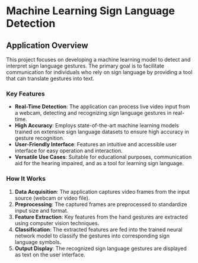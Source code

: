 # Machine Learning Sign Language Detection

## Application Overview

This project focuses on developing a machine learning model to detect and interpret sign language gestures. The primary goal is to facilitate communication for individuals who rely on sign language by providing a tool that can translate gestures into text.


### Key Features

- **Real-Time Detection**: The application can process live video input from a webcam, detecting and recognizing sign language gestures in real-time.
- **High Accuracy**: Employs state-of-the-art machine learning models trained on extensive sign language datasets to ensure high accuracy in gesture recognition.
- **User-Friendly Interface**: Features an intuitive and accessible user interface for easy operation and interaction.
- **Versatile Use Cases**: Suitable for educational purposes, communication aid for the hearing impaired, and as a tool for learning sign language.

### How It Works

1. **Data Acquisition**: The application captures video frames from the input source (webcam or video file).
2. **Preprocessing**: The captured frames are preprocessed to standardize input size and format.
3. **Feature Extraction**: Key features from the hand gestures are extracted using computer vision techniques.
4. **Classification**: The extracted features are fed into the trained neural network model to classify the gestures into corresponding sign language symbols.
5. **Output Display**: The recognized sign language gestures are displayed as text on the user interface.
